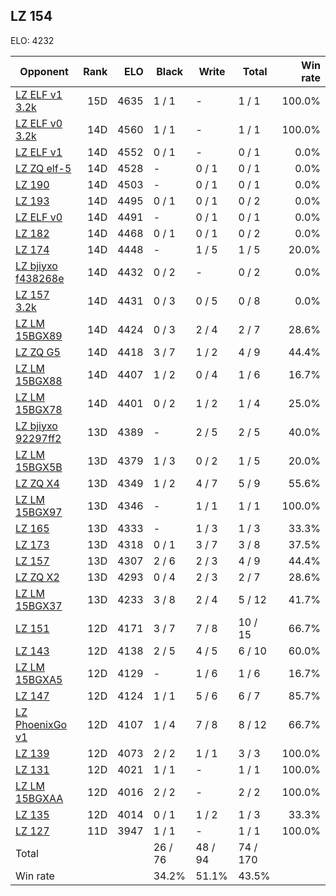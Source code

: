 ## LZ 154 ##

ELO: 4232

Opponent | Rank | ELO | Black | Write | Total | Win rate
---------|-----:|----:|-------|-------|-------|-------:
[LZ ELF v1 3.2k](LZ%20ELF%20v1%203.2k.md) | 15D | 4635 | 1 / 1 | - | 1 / 1 | 100.0%
[LZ ELF v0 3.2k](LZ%20ELF%20v0%203.2k.md) | 14D | 4560 | 1 / 1 | - | 1 / 1 | 100.0%
[LZ ELF v1](LZ%20ELF%20v1.md) | 14D | 4552 | 0 / 1 | - | 0 / 1 | 0.0%
[LZ ZQ elf-5](LZ%20ZQ%20elf-5.md) | 14D | 4528 | - | 0 / 1 | 0 / 1 | 0.0%
[LZ 190](LZ%20190.md) | 14D | 4503 | - | 0 / 1 | 0 / 1 | 0.0%
[LZ 193](LZ%20193.md) | 14D | 4495 | 0 / 1 | 0 / 1 | 0 / 2 | 0.0%
[LZ ELF v0](LZ%20ELF%20v0.md) | 14D | 4491 | - | 0 / 1 | 0 / 1 | 0.0%
[LZ 182](LZ%20182.md) | 14D | 4468 | 0 / 1 | 0 / 1 | 0 / 2 | 0.0%
[LZ 174](LZ%20174.md) | 14D | 4448 | - | 1 / 5 | 1 / 5 | 20.0%
[LZ bjiyxo f438268e](LZ%20bjiyxo%20f438268e.md) | 14D | 4432 | 0 / 2 | - | 0 / 2 | 0.0%
[LZ 157 3.2k](LZ%20157%203.2k.md) | 14D | 4431 | 0 / 3 | 0 / 5 | 0 / 8 | 0.0%
[LZ LM 15BGX89](LZ%20LM%2015BGX89.md) | 14D | 4424 | 0 / 3 | 2 / 4 | 2 / 7 | 28.6%
[LZ ZQ G5](LZ%20ZQ%20G5.md) | 14D | 4418 | 3 / 7 | 1 / 2 | 4 / 9 | 44.4%
[LZ LM 15BGX88](LZ%20LM%2015BGX88.md) | 14D | 4407 | 1 / 2 | 0 / 4 | 1 / 6 | 16.7%
[LZ LM 15BGX78](LZ%20LM%2015BGX78.md) | 14D | 4401 | 0 / 2 | 1 / 2 | 1 / 4 | 25.0%
[LZ bjiyxo 92297ff2](LZ%20bjiyxo%2092297ff2.md) | 13D | 4389 | - | 2 / 5 | 2 / 5 | 40.0%
[LZ LM 15BGX5B](LZ%20LM%2015BGX5B.md) | 13D | 4379 | 1 / 3 | 0 / 2 | 1 / 5 | 20.0%
[LZ ZQ X4](LZ%20ZQ%20X4.md) | 13D | 4349 | 1 / 2 | 4 / 7 | 5 / 9 | 55.6%
[LZ LM 15BGX97](LZ%20LM%2015BGX97.md) | 13D | 4346 | - | 1 / 1 | 1 / 1 | 100.0%
[LZ 165](LZ%20165.md) | 13D | 4333 | - | 1 / 3 | 1 / 3 | 33.3%
[LZ 173](LZ%20173.md) | 13D | 4318 | 0 / 1 | 3 / 7 | 3 / 8 | 37.5%
[LZ 157](LZ%20157.md) | 13D | 4307 | 2 / 6 | 2 / 3 | 4 / 9 | 44.4%
[LZ ZQ X2](LZ%20ZQ%20X2.md) | 13D | 4293 | 0 / 4 | 2 / 3 | 2 / 7 | 28.6%
[LZ LM 15BGX37](LZ%20LM%2015BGX37.md) | 13D | 4233 | 3 / 8 | 2 / 4 | 5 / 12 | 41.7%
[LZ 151](LZ%20151.md) | 12D | 4171 | 3 / 7 | 7 / 8 | 10 / 15 | 66.7%
[LZ 143](LZ%20143.md) | 12D | 4138 | 2 / 5 | 4 / 5 | 6 / 10 | 60.0%
[LZ LM 15BGXA5](LZ%20LM%2015BGXA5.md) | 12D | 4129 | - | 1 / 6 | 1 / 6 | 16.7%
[LZ 147](LZ%20147.md) | 12D | 4124 | 1 / 1 | 5 / 6 | 6 / 7 | 85.7%
[LZ PhoenixGo v1](LZ%20PhoenixGo%20v1.md) | 12D | 4107 | 1 / 4 | 7 / 8 | 8 / 12 | 66.7%
[LZ 139](LZ%20139.md) | 12D | 4073 | 2 / 2 | 1 / 1 | 3 / 3 | 100.0%
[LZ 131](LZ%20131.md) | 12D | 4021 | 1 / 1 | - | 1 / 1 | 100.0%
[LZ LM 15BGXAA](LZ%20LM%2015BGXAA.md) | 12D | 4016 | 2 / 2 | - | 2 / 2 | 100.0%
[LZ 135](LZ%20135.md) | 12D | 4014 | 0 / 1 | 1 / 2 | 1 / 3 | 33.3%
[LZ 127](LZ%20127.md) | 11D | 3947 | 1 / 1 | - | 1 / 1 | 100.0%
Total | | | 26 / 76 | 48 / 94 | 74 / 170 | 
Win rate| | | 34.2% | 51.1% | 43.5% | 
